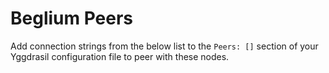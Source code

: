 # Beglium Peers

Add connection strings from the below list to the `Peers: []` section of your
Yggdrasil configuration file to peer with these nodes.

